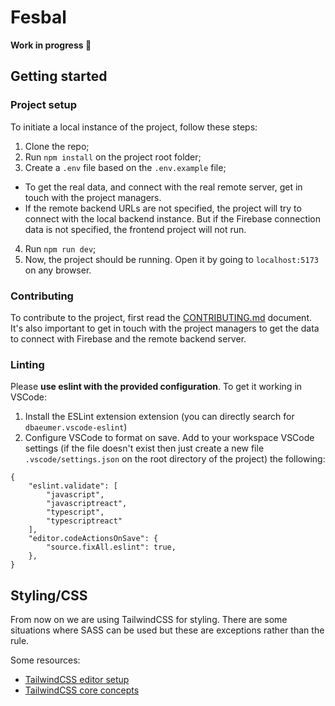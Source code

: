 # Fesbal
**Work in progress 🚧**
## Getting started
### Project setup
To initiate a local instance of the project, follow these steps:
1. Clone the repo;
2. Run ```npm install``` on the project root folder;
3. Create a ```.env``` file based on the ```.env.example``` file;
 - To get the real data, and connect with the real remote server, get in touch with the project managers.
 - If the remote backend URLs are not specified, the project will try to connect with the local backend instance. But if the Firebase connection data is not specified, the frontend project will not run.
4. Run ```npm run dev```;
5. Now, the project should be running. Open it by going to ```localhost:5173``` on any browser.

### Contributing
To contribute to the project, first read the [CONTRIBUTING.md](http://https://github.com/TheTributeCommunity/fesbal-frontend/blob/main/CONTRIBUTING.md "CONTRIBUTING.md") document.
It's also important to get in touch with the project managers to get the data to connect with Firebase and the remote backend server.

### Linting
Please **use eslint with the provided configuration**. To get it working in VSCode:
1. Install the ESLint extension extension (you can directly search for `dbaeumer.vscode-eslint`)
2. Configure VSCode to format on save. Add to your workspace VSCode settings (if the file doesn't exist then just create a new file `.vscode/settings.json` on the root directory of the project) the following:
```
{
    "eslint.validate": [
        "javascript",
        "javascriptreact",
        "typescript",
        "typescriptreact"
    ],
    "editor.codeActionsOnSave": {
        "source.fixAll.eslint": true,
    },
}
```
## Styling/CSS
From now on we are using TailwindCSS for styling. There are some situations where SASS can be used but these are exceptions rather than the rule.

Some resources:
- [TailwindCSS editor setup](https://tailwindcss.com/docs/editor-setup)
- [TailwindCSS core concepts](https://tailwindcss.com/docs/utility-first)
